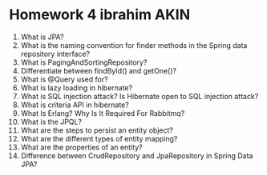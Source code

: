 # Homework 4 ibrahim AKIN

1. What is JPA?
2. What is the naming convention for finder methods in the Spring data repository interface?
3. What is PagingAndSortingRepository?
4. Differentiate between findById() and getOne()?
5. What is @Query used for?
6. What is lazy loading in hibernate?
7. What is SQL injection attack? Is Hibernate open to SQL injection attack?
8. What is criteria API in hibernate?
9. What Is Erlang? Why Is It Required For Rabbitmq?
10. What is the JPQL?
11. What are the steps to persist an entity object?
12. What are the different types of entity mapping?
13. What are the properties of an entity?
14. Difference between CrudRepository and JpaRepository in Spring Data JPA?